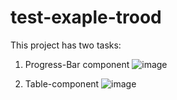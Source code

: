 # test-exaple-trood
This project has two tasks:
1) Progress-Bar component
![image](https://user-images.githubusercontent.com/116456278/197355287-91049bdb-e5c9-413e-85d5-05829df9d461.png)


2) Table-component
![image](https://user-images.githubusercontent.com/116456278/197355157-3014cc69-a169-4dfb-88ca-7b25686b7423.png)


